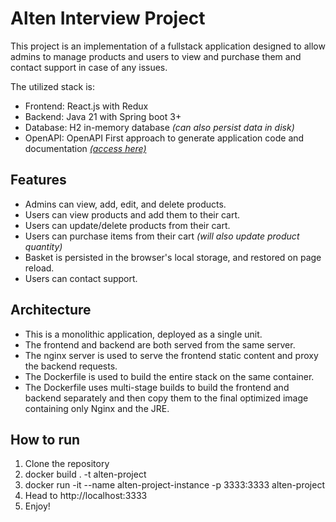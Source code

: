 # Alten Interview Project

This project is an implementation of a fullstack application designed to allow admins to manage products and users to view and purchase them and contact support in case of any issues.

The utilized stack is:
- Frontend: React.js with Redux
- Backend: Java 21 with Spring boot 3+
- Database: H2 in-memory database *(can also persist data in disk)*
- OpenAPI: OpenAPI First approach to generate application code and documentation *[(access here)](https://github.com/redadani1997/alten-interview-project/blob/main/alten-core-api/schemas/api/v1/alten.yaml)*

## Features
- Admins can view, add, edit, and delete products.
- Users can view products and add them to their cart.
- Users can update/delete products from their cart.
- Users can purchase items from their cart *(will also update product quantity)*
- Basket is persisted in the browser's local storage, and restored on page reload.
- Users can contact support.

## Architecture
- This is a monolithic application, deployed as a single unit. 
- The frontend and backend are both served from the same server.
- The nginx server is used to serve the frontend static content and proxy the backend requests.
- The Dockerfile is used to build the entire stack on the same container.
- The Dockerfile uses multi-stage builds to build the frontend and backend separately and then copy them to the final optimized image containing only Nginx and the JRE.

## How to run
1. Clone the repository
2. docker build . -t alten-project
3. docker run -it --name alten-project-instance -p 3333:3333 alten-project
4. Head to http://localhost:3333
5. Enjoy!